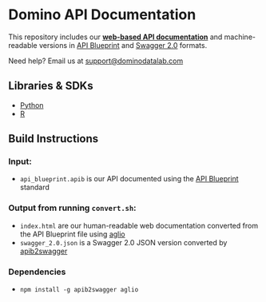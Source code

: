 # Domino API Documentation

This repository includes our [**web-based API documentation**](https://dominodatalab.github.io/api-docs) and machine-readable versions in [API Blueprint](api_blueprint.apib) and [Swagger 2.0](swagger_2.0.json) formats.

Need help? Email us at support@dominodatalab.com

## Libraries & SDKs

* [Python](https://github.com/dominodatalab/python-domino)
* [R](https://github.com/dominodatalab/r-package)

## Build Instructions

### Input:
* `api_blueprint.apib` is our API documented using the [API Blueprint](https://apiblueprint.org) standard

### Output from running `convert.sh`:
* `index.html` are our human-readable web documentation converted from the API Blueprint file using [aglio](https://github.com/danielgtaylor/aglio)
* `swagger_2.0.json` is a Swagger 2.0 JSON version converted by [apib2swagger](https://github.com/kminami/apib2swagger)

### Dependencies

- `npm install -g apib2swagger aglio`
